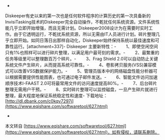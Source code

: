 -
Diskeeper有史以来的第一次也是任何软件程序的计算历史的第一次具备新的InvisiTasking技术的Diskeeper完全自动操作，不乾扰任何系统资源。文件系统性能几乎立即开始增强，而且无需计划。Diskeeper2008设计为在需要时实时工作。由于它透明运行，不乾扰系统资源，所以无需由IT人员进行计划。碎片整理几乎立即开始。如同日落日出那样自动化，Diskeeper始终保持系统以最佳速度和可靠性运行。\[attachment=337\]-
Diskeeper 主要新特性：-
　　1、即使空闲空间只有1%也照样可以进行碎片整理，以满足用户最苛刻的需求。-
　　2、最繁重的任务等级里可以整理数百万个碎片。-
　　3、Frag Shield 2.0可以自动防止关键系统文件产生碎片，从而提高系统可靠性。-
　　4、卷影拷贝服务(VSS)兼容模式可以改善VSS数据保护能力。-
　　5、管理员版本中的网络磁盘性能分析器可以根据需要提供性能图表，也可通过电子邮件发送。-
　　6、智能文件访问加速顺序技术I-FAAST 2.0可将最常用文件的访问速度提高80%。-
　　7、后台碎片整理无需用户干预。-
　　8、实时碎片整理可以监控磁盘，一旦产生碎片就进行整理，最大程度地保证系统稳定性和速度-
下载地址：[http://dl.dbank.com/c0kqv7297j](https://www.eqishare.com/softwaretool/627.html)

-

本文转自 [https://www.eqishare.com/softwaretool/627.html](https://www.eqishare.com/softwaretool/627.html)，如有侵权，请联系删除。